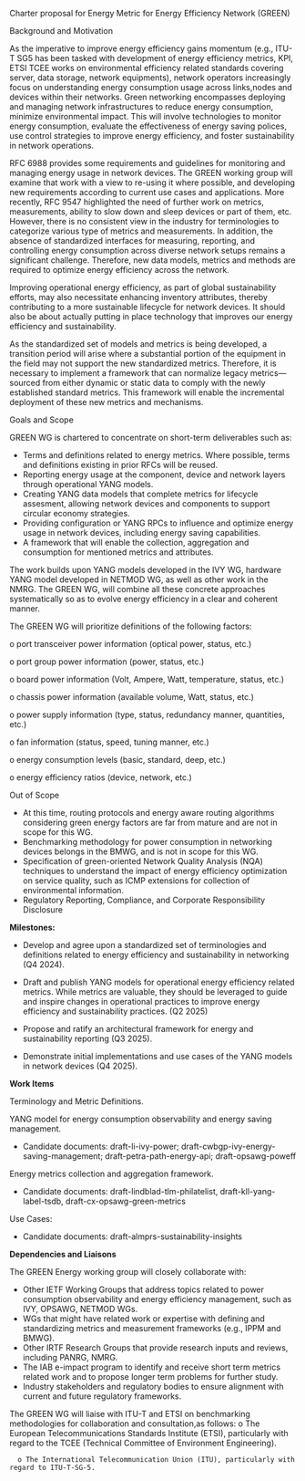 Charter proposal for Energy Metric for Energy Efficiency Network (GREEN)

Background and Motivation

As the imperative to improve energy efficiency gains momentum (e.g., ITU-T SG5 has been tasked with development 
of energy efficiency metrics, KPI, ETSI TCEE works on environmental efficiency related standards covering 
server, data storage, network equipments), network operators increasingly
focus on understanding energy consumption usage across links,nodes and devices within their networks. 
Green networking encompasses deploying and managing network infrastructures to reduce energy consumption,
minimize environmental impact. This will involve technologies to monitor energy consumption, evaluate the
effectiveness of energy saving polices, use control strategies to improve energy efficiency, and foster 
sustainability in network operations.

RFC 6988 provides some requirements and guidelines for monitoring and managing energy usage in network devices. The GREEN working group will examine that work with a view to re-using it where possible, and developing new requirements according to current use cases and applications. More recently, RFC 9547 highlighted the need 
of further work on metrics, measurements, ability to slow down and sleep devices or part of them, etc. However, 
there is no consistent view in the industry for terminologies to categorize various type of metrics and measurements.
In addition, the absence of standardized interfaces for measuring, reporting, and controlling energy consumption across diverse network setups remains a significant challenge. Therefore, new data models, metrics and methods are required to optimize energy efficiency across the network.

Improving operational energy efficiency, as part of global sustainability efforts, may also necessitate 
enhancing inventory attributes, thereby contributing to a more sustainable lifecycle for network devices.
It should also be about actually putting in place technology that improves our energy efficiency and 
sustainability.

As the standardized set of models and metrics is being developed, a transition period will arise where a 
substantial portion of the equipment in the field may not support the new standardized metrics. 
Therefore, it is necessary to implement a framework that can normalize legacy metrics—sourced from 
either dynamic or static data to comply with the newly established standard metrics. 
This framework will enable the incremental deployment of these new metrics and mechanisms.


Goals and Scope

GREEN WG is chartered to concentrate on short-term deliverables such as:
   - Terms and definitions related to energy metrics. Where possible, terms and definitions existing in prior RFCs 
     will be reused.
   - Reporting energy usage at the component, device and network layers through operational YANG models. 
   - Creating YANG data models that complete metrics for lifecycle assesment, allowing network devices and components to support circular economy strategies.
   - Providing configuration or YANG RPCs to influence and optimize energy usage in network devices, including energy saving capabilities. 
   - A framework that will enable the collection, aggregation and consumption for mentioned metrics and attributes.

The work builds upon YANG models developed in the IVY WG, hardware YANG model developed in NETMOD WG, as well as other work 
in the NMRG. The GREEN WG, will combine all these concrete approaches systematically so as to evolve energy 
efficiency in a clear and coherent manner.

The GREEN WG will prioritize definitions of the following factors:

   o port transceiver power information (optical power, status, etc.)
   
   o port group power information (power, status, etc.)
   
   o board power information (Volt, Ampere, Watt, temperature, status, etc.)
   
   o chassis power information (available volume, Watt, status, etc.)
   
   o power supply information (type, status, redundancy manner, quantities, etc.)
   
   o fan information (status, speed, tuning manner, etc.)
   
   o energy consumption levels (basic, standard, deep, etc.)
   
   o energy efficiency ratios (device, network, etc.)

Out of Scope
   - At this time, routing protocols and energy aware routing algorithms considering green energy factors are far from mature
and are not in scope for this WG. 
   - Benchmarking methodology for power consumption in networking devices belongs in the BMWG, and is not in scope
for this WG.
   - Specification of green-oriented Network Quality Analysis (NQA) techniques to understand the impact of energy 
efficiency optimization on service quality, such as ICMP extensions for collection of environmental information.
   - Regulatory Reporting, Compliance, and Corporate Responsibility Disclosure 


**Milestones:** 

   - Develop and agree upon a standardized set of terminologies and definitions related to energy efficiency and sustainability in networking (Q4 2024).

   - Draft and publish YANG models for operational energy efficiency related metrics. While metrics are valuable, they should be leveraged to guide and inspire changes in operational practices to improve energy efficiency and sustainability practices. (Q2 2025)

   - Propose and ratify an architectural framework for energy and sustainability reporting (Q3 2025).

   - Demonstrate initial implementations and use cases of the YANG models in network devices (Q4 2025). 


**Work Items**

Terminology and Metric Definitions.

YANG model for energy consumption observability and energy saving management.
   - Candidate documents: draft-li-ivy-power; draft-cwbgp-ivy-energy-saving-management; draft-petra-path-energy-api;
draft-opsawg-poweff

Energy metrics collection and aggregation framework.
   - Candidate documents: draft-lindblad-tlm-philatelist, draft-kll-yang-label-tsdb, draft-cx-opsawg-green-metrics

Use Cases:
   - Candidate documents: draft-almprs-sustainability-insights

**Dependencies and Liaisons**

The GREEN Energy working group will closely collaborate with:

   - Other IETF Working Groups that address topics related to power consumption observability and energy efficiency
management, such as IVY, OPSAWG, NETMOD WGs.
   - WGs that might have related work or expertise with defining and standardizing metrics and measurement frameworks (e.g., IPPM and BMWG). 
   - Other IRTF Research Groups that provide research inputs and reviews, including PANRG, NMRG.
   - The IAB e-impact program to identify and receive short term metrics related work and to propose longer term problems for further study. 
   - Industry stakeholders and regulatory bodies to ensure alignment with current and future regulatory frameworks. 

The GREEN WG will liaise with ITU-T and ETSI on benchmarking methodologies for collaboration and consultation,as follows:
      o The European Telecommunications Standards Institute (ETSI), particularly with regard to the TCEE (Technical
     Committee of Environment Engineering).
     
      o The International Telecommunication Union (ITU), particularly with regard to ITU-T-SG-5.


